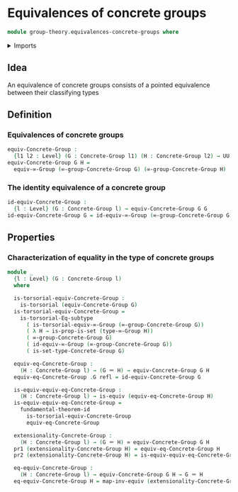 # Equivalences of concrete groups

```agda
module group-theory.equivalences-concrete-groups where
```

<details><summary>Imports</summary>

```agda
open import foundation.dependent-pair-types
open import foundation.equivalences
open import foundation.fundamental-theorem-of-identity-types
open import foundation.identity-types
open import foundation.sets
open import foundation.subtype-identity-principle
open import foundation.torsorial-type-families
open import foundation.universe-levels

open import group-theory.concrete-groups

open import higher-group-theory.equivalences-higher-groups
open import higher-group-theory.higher-groups
```

</details>

## Idea

An equivalence of concrete groups consists of a pointed equivalence between
their classifying types

## Definition

### Equivalences of concrete groups

```agda
equiv-Concrete-Group :
  {l1 l2 : Level} (G : Concrete-Group l1) (H : Concrete-Group l2) → UU (l1 ⊔ l2)
equiv-Concrete-Group G H =
  equiv-∞-Group (∞-group-Concrete-Group G) (∞-group-Concrete-Group H)
```

### The identity equivalence of a concrete group

```agda
id-equiv-Concrete-Group :
  {l : Level} (G : Concrete-Group l) → equiv-Concrete-Group G G
id-equiv-Concrete-Group G = id-equiv-∞-Group (∞-group-Concrete-Group G)
```

## Properties

### Characterization of equality in the type of concrete groups

```agda
module _
  {l : Level} (G : Concrete-Group l)
  where

  is-torsorial-equiv-Concrete-Group :
    is-torsorial (equiv-Concrete-Group G)
  is-torsorial-equiv-Concrete-Group =
    is-torsorial-Eq-subtype
      ( is-torsorial-equiv-∞-Group (∞-group-Concrete-Group G))
      ( λ H → is-prop-is-set (type-∞-Group H))
      ( ∞-group-Concrete-Group G)
      ( id-equiv-∞-Group (∞-group-Concrete-Group G))
      ( is-set-type-Concrete-Group G)

  equiv-eq-Concrete-Group :
    (H : Concrete-Group l) → (G ＝ H) → equiv-Concrete-Group G H
  equiv-eq-Concrete-Group .G refl = id-equiv-Concrete-Group G

  is-equiv-equiv-eq-Concrete-Group :
    (H : Concrete-Group l) → is-equiv (equiv-eq-Concrete-Group H)
  is-equiv-equiv-eq-Concrete-Group =
    fundamental-theorem-id
      is-torsorial-equiv-Concrete-Group
      equiv-eq-Concrete-Group

  extensionality-Concrete-Group :
    (H : Concrete-Group l) → (G ＝ H) ≃ equiv-Concrete-Group G H
  pr1 (extensionality-Concrete-Group H) = equiv-eq-Concrete-Group H
  pr2 (extensionality-Concrete-Group H) = is-equiv-equiv-eq-Concrete-Group H

  eq-equiv-Concrete-Group :
    (H : Concrete-Group l) → equiv-Concrete-Group G H → G ＝ H
  eq-equiv-Concrete-Group H = map-inv-equiv (extensionality-Concrete-Group H)
```
